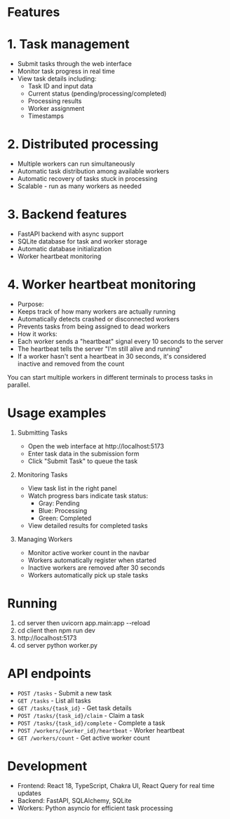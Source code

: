 # Features

# 1. Task management
- Submit tasks through the web interface
- Monitor task progress in real time
- View task details including:
  - Task ID and input data
  - Current status (pending/processing/completed)
  - Processing results
  - Worker assignment
  - Timestamps

# 2. Distributed processing
- Multiple workers can run simultaneously
- Automatic task distribution among available workers
- Automatic recovery of tasks stuck in processing
- Scalable - run as many workers as needed

# 3. Backend features
- FastAPI backend with async support
- SQLite database for task and worker storage
- Automatic database initialization
- Worker heartbeat monitoring

# 4. Worker heartbeat monitoring
- Purpose:
 - Keeps track of how many workers are actually running
 - Automatically detects crashed or disconnected workers
 - Prevents tasks from being assigned to dead workers
- How it works: 
 - Each worker sends a "heartbeat" signal every 10 seconds to the server
 - The heartbeat tells the server "I'm still alive and running"
 - If a worker hasn't sent a heartbeat in 30 seconds, it's considered inactive and removed from the count

You can start multiple workers in different terminals to process tasks in parallel.

# Usage examples

1. Submitting Tasks
   - Open the web interface at http://localhost:5173
   - Enter task data in the submission form
   - Click "Submit Task" to queue the task

2. Monitoring Tasks
   - View task list in the right panel
   - Watch progress bars indicate task status:
     - Gray: Pending
     - Blue: Processing
     - Green: Completed
   - View detailed results for completed tasks

3. Managing Workers
   - Monitor active worker count in the navbar
   - Workers automatically register when started
   - Inactive workers are removed after 30 seconds
   - Workers automatically pick up stale tasks

# Running

1. cd server then uvicorn app.main:app --reload
2. cd client then npm run dev
3. http://localhost:5173
4. cd server python worker.py

# API endpoints

- `POST /tasks` - Submit a new task
- `GET /tasks` - List all tasks
- `GET /tasks/{task_id}` - Get task details
- `POST /tasks/{task_id}/claim` - Claim a task 
- `POST /tasks/{task_id}/complete` - Complete a task 
- `POST /workers/{worker_id}/heartbeat` - Worker heartbeat
- `GET /workers/count` - Get active worker count

# Development

- Frontend: React 18, TypeScript, Chakra UI, React Query for real time updates
- Backend: FastAPI, SQLAlchemy, SQLite
- Workers: Python asyncio for efficient task processing 